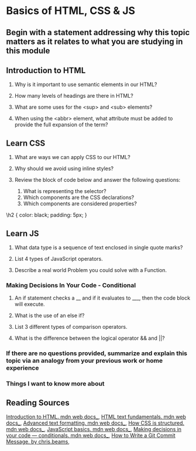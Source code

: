 # Basics of HTML, CSS & JS

## Begin with a statement addressing why this topic matters as it relates to what you are studying in this module

## Introduction to HTML

1. Why is it important to use semantic elements in our HTML?

2. How many levels of headings are there in HTML?

3. What are some uses for the \<sup> and \<sub> elements?

4. When using the \<abbr> element, what attribute must be added to provide the full expansion of the term?

## Learn CSS

1. What are ways we can apply CSS to our HTML?

2. Why should we avoid using inline styles?

3. Review the block of code below and answer the following questions:
    1. What is representing the selector?
    2. Which components are the CSS declarations?
    3. Which components are considered properties?

  \h2 {
     color: black;
     padding: 5px;
   }

## Learn JS

1. What data type is a sequence of text enclosed in single quote marks?

2. List 4 types of JavaScript operators.

3. Describe a real world Problem you could solve with a Function.

### Making Decisions In Your Code - Conditional

1. An if statement checks a __ and if it evaluates to ___, then the code block will execute.

2. What is the use of an else if?

3. List 3 different types of comparison operators.

4. What is the difference between the logical operator && and ||?

### If there are no questions provided, summarize and explain this topic via an analogy from your previous work or home experience

### Things I want to know more about

## Reading Sources

[Introduction to HTML. mdn web docs_](https://developer.mozilla.org/en-US/docs/Learn/HTML/Introduction_to_HTML),
[HTML text fundamentals. mdn web docs_](https://developer.mozilla.org/en-US/docs/Learn/HTML/Introduction_to_HTML/HTML_text_fundamentals),
[Advanced text formatting. mdn web docs_](https://developer.mozilla.org/en-US/docs/Learn/HTML/Introduction_to_HTML/Advanced_text_formatting),
[How CSS is structured. mdn web docs_](https://developer.mozilla.org/en-US/docs/Learn/CSS/First_steps/How_CSS_is_structured),
[JavaScript basics. mdn web docs_](https://developer.mozilla.org/en-US/docs/Learn/Getting_started_with_the_web/JavaScript_basics),
[Making decisions in your code — conditionals. mdn web docs_](https://developer.mozilla.org/en-US/docs/Learn/JavaScript/Building_blocks/conditionals),
[How to Write a Git Commit Message. by chris.beams](https://cbea.ms/git-commit/),
